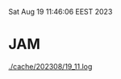Sat Aug 19 11:46:06 EEST 2023
# JAM
<a href='./cache/202308/19_11.log'>./cache/202308/19_11.log</a>
